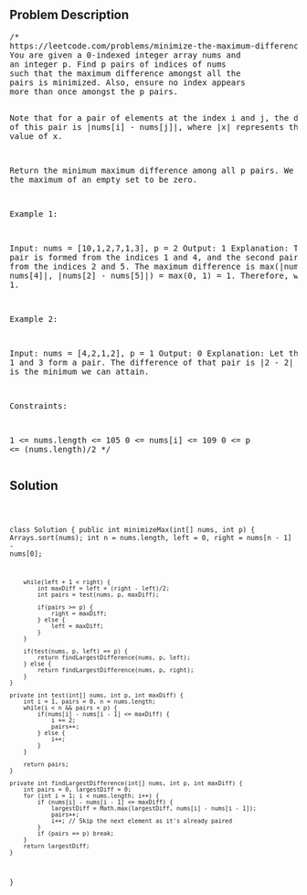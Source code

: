 <!--
<style>
  body { font-family: Arial, sans-serif; }
  .container { max-width: 200px; margin: 0 auto; padding: 10px; }
  .comment-block { background-color: #f9f9f9; padding: 10px; border-left: 5px solid #ccc; width: 200px; margin: 20px auto; overflow-wrap: break-word; white-space: pre-wrap; }
  .code-block { background-color: #f4f4f4; padding: 10px; border: 1px solid #ddd; width: 50%; margin: 20px auto; overflow-wrap: break-word; white-space: pre-wrap; }
</style>
-->

<div class='container'>
<h2>Problem Description</h2>
<div class='comment-block'>
<pre>
/* 
https://leetcode.com/problems/minimize-the-maximum-difference-of-pairs/
You are given a 0-indexed integer array nums and 
an integer p. Find p pairs of indices of nums 
such that the maximum difference amongst all the 
pairs is minimized. Also, ensure no index appears 
more than once amongst the p pairs.

Note that for a pair of elements at the index i and j, 
the difference of this pair is |nums[i] - nums[j]|,
where |x| represents the absolute value of x.

Return the minimum maximum difference among all p pairs. 
We define the maximum of an empty set to be zero.

 

Example 1:

Input: nums = [10,1,2,7,1,3], p = 2
Output: 1
Explanation: The first pair is formed from the indices 1 and 4, 
and the second pair is formed from the indices 2 and 5. 
The maximum difference is 
max(|nums[1] - nums[4]|, |nums[2] - nums[5]|) = max(0, 1) = 1. 
Therefore, we return 1.

Example 2:

Input: nums = [4,2,1,2], p = 1
Output: 0
Explanation: Let the indices 1 and 3 form a pair. 
The difference of that pair is |2 - 2| = 0, which is the minimum we can attain.
 

Constraints:

1 <= nums.length <= 105
0 <= nums[i] <= 109
0 <= p <= (nums.length)/2
*/
</pre>
</div>

<h2>Solution</h2>
<div class='code-block'>
<pre><code class='language-java'>


class Solution {
    public int minimizeMax(int[] nums, int p) {
        Arrays.sort(nums);
        int n = nums.length, left = 0, right = nums[n - 1] - nums[0];

        while(left + 1 < right) {
            int maxDiff = left + (right - left)/2;
            int pairs = test(nums, p, maxDiff);

            if(pairs >= p) {
                right = maxDiff;
            } else {
                left = maxDiff;
            } 
        }

        if(test(nums, p, left) == p) {
            return findLargestDifference(nums, p, left);
        } else {
            return findLargestDifference(nums, p, right);
        }      
    }

    private int test(int[] nums, int p, int maxDiff) {
        int i = 1, pairs = 0, n = nums.length;
        while(i < n && pairs < p) {
            if(nums[i] - nums[i - 1] <= maxDiff) {
                i += 2;
                pairs++;
            } else {
                i++;
            }
        }

        return pairs;
    }

    private int findLargestDifference(int[] nums, int p, int maxDiff) {
        int pairs = 0, largestDiff = 0;
        for (int i = 1; i < nums.length; i++) {
            if (nums[i] - nums[i - 1] <= maxDiff) {
                largestDiff = Math.max(largestDiff, nums[i] - nums[i - 1]);
                pairs++;
                i++; // Skip the next element as it's already paired
            }
            if (pairs == p) break;
        }
        return largestDiff;
    }
}</code></pre>
</div>
</div>
